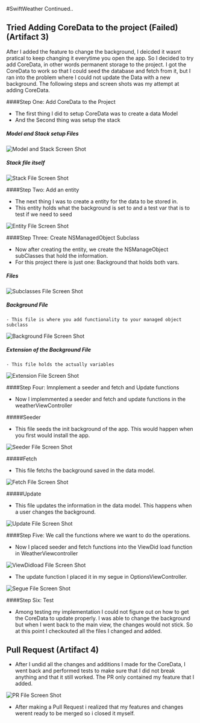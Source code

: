 #SwiftWeather Continued..

## Tried Adding CoreData to the project (Failed) (Artifact 3)

After I added the feature to change the background, I deicded it wasnt pratical to keep changing it
everytime you open the app. So I decided to try add CoreData, in other words permanent storage to
the project. I got the CoreData to work so that I could seed the database and fetch from it, but I
ran into the problem where I could not update the Data with a new background. The following steps and
screen shots was my attempt at adding CoreData.

####Step One: Add CoreData to the Project
  - The first thing I did to setup CoreData was to create a data Model
  - And the Second thing was setup the stack
  
  ##### Model and Stack setup Files
  ![Model and Stack Screen Shot](modelStack.png)
  ##### Stack file itself
  ![Stack File Screen Shot](stack.png)

####Step Two: Add an entity
  - The next thing I was to create a entity for the data to be stored in.
  - This entity holds what the background is set to and a test var that is to test if we need to seed

  ![Entity File Screen Shot](entity.png)
  
####Step Three: Create NSManagedObject Subclass
  - Now after creating the entity, we create the NSManageObject subClasses that hold the information.
  - For this project there is just one: Background that holds both vars.
  ##### Files
  ![Subclasses File Screen Shot](creatSubclasses.png)
  
  ##### Background File
    - This file is where you add functionality to your managed object subclass
  ![Background File Screen Shot](background.png)
  ##### Extension of the Background File
    - This file holds the actually variables 
  ![Extension File Screen Shot](extension.png)

####Step Four: Imnplement a seeder and fetch and Update functions
  - Now I implemmented a seeder and fetch and update functions in the weatherViewController
  
  #####Seeder
  
 - This file seeds the init background of the app. This would happen when you first would install the
  app.
 
  ![Seeder File Screen Shot](seed.png)
  
  #####Fetch
  
  - This file fetchs the background saved in the data model.
  
  ![Fetch File Screen Shot](fetch.png)
  
  #####Update
  
  - This file updates the information in the data model. This happens when a user changes the background.
 
  ![Update File Screen Shot](update.png)
  
####Step Five: We call the functions where we want to do the operations.
  - Now I placed seeder and fetch functions into the ViewDid load function in WeatherViewcontroller
  
  ![ViewDidload File Screen Shot](viewDidload.png)
  
  - The update function I placed it in my segue in OptionsViewController.
  
  ![Segue File Screen Shot](segue.png)

####Step Six: Test
  - Among testing my implementation I could not figure out on how to get the CoreData to update properly. I was able to
  change the background but when I went back to the main view, the changes would not stick. So at this point I checkouted
  all the files I changed and added.
  
  
## Pull Request (Artifact 4)
  - After I undid all the changes and additions I made for the CoreData, I went back and performed tests to make sure that
  I did not break anything and that it still worked. The PR only contained my feature that I added.


  ![PR File Screen Shot](PR.png)


- After making a Pull Request i realized that my features and changes werent ready to be merged so i closed it myself.
